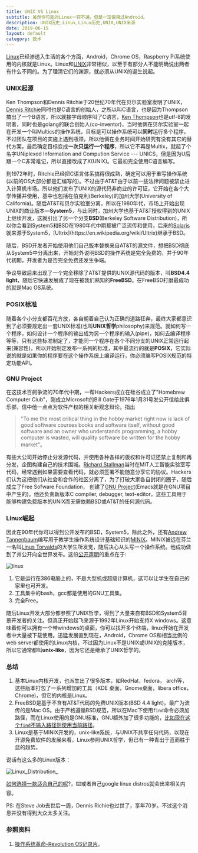 ```yaml
---
title: UNIX VS Linux
subtitle: 虽然你可能对Linux一窍不通，但是一定使用过Android。
description: UNIX历史,Linux,Linux历史,UNIX,UNIX来源
date: 2019-06-15
layout: default
category: 技术
---
```


[Linux](https://en.wikipedia.org/wiki/Linux)已经渗透入生活的各个方面，Android，Chrome OS，Raspberry Pi系统使用的内核就是Linux。Linux和[UNIX](https://en。wikipedia。org/wiki/Unix)非常相似，以至于有部分人不能明确说出两者有什么不同的。为了理清它们的渊源，就必须从UNIX的诞生说起。

### UNIX起源

 Ken Thompson和Dennis Ritchie于20世纪70年代在贝尔实验室发明了UNIX，[Dennis Ritchie](https://en.wikipedia.org/wiki/Dennis_Ritchie)同时也是C语言的创始人，之所以叫C语言，也是因为Thompson搞出了一个B语言，所以就接字母顺序叫了C语言，[Ken Thompson](https://en.wikipedia.org/wiki/Ken_Thompson)也是utf-8的发明者，同时也是golang的联合创始人(co-inventor)，当时他俩在贝尔实验室一起在开发一个叫Multics的操作系统，目标是可以操作系统可以**同时**运行多个程序。不过团队在项目的实施上遇到瓶颈，所以他俩在业务时间开始研究有没有其它的替代方案，最后确定目标变成**一次只运行一个程序**，所以它不再是Multix，就起了个名字UNiplexed Information and Compution Service --- UNICS，但是因为U后跟一个C非常难记，所以直接改成了X(UNIX)。它最初完全使用C语言编写。

到1972年时，Ritchie已经把C语言体系搞得很成熟，确定可以用于重写操作系统(以前的OS大部分都是汇编写的)。不过由于AT&T由于以前一些法律问题被禁止进入计算机市场。所以他们发布了UNIX的源代码非商业的许可证，它开始在各个大学传播并使用，基中也包括在伯克利(Berkeley)的加州大学(University of California)。随后AT&T和贝尔实验室分离，所以在1980年代，市场上开始出现UNIX的商业版本—**System5**，与此同时，加州大学也基于AT&T授权得到的UNIX上继续开发，这就引出了另一个分支**BSD**(Berkeley Software Distribution)，所以你会看到System5和BSD在1980年代中期都被广泛流传和使用，后来的[Solaris](https://en.wikipedia.org/wiki/Solaris_(operating_system))就来源于System5，[Ultrix](https://en.wikipedia.org/wiki/Ultrix)继承于BSD。

随后，BSD开发者开始使用他们自己版本替换来自AT&T的源文件，想把BSD彻底从System5中分离出来，开始对外说明BSD的操作系统是完全免费的，并于90年代初期，开发者为是否完全免费还发生争端。

争议导致后来出现了一个完全移除了AT&T提供的UNIX源代码的版本，叫**BSD4.4 light**，随后它快速发展成了现在被我们熟知的**FreeBSD**。在FreeBSD打磨最成功的就是Mac OS系统。

### POSIX标准

随着各个小分支都百花齐放，各自朝着自己认为正确的道路狂奔，最终大家都意识到了必须要规定出一套UNIX标准(也叫**UNIX哲学**philosophy)来规范。就如何写一个程序，如何设计一个程序的输出成为另一个程序的输入(pipe)，如何去编译程序等等，只有这些标准制定了，才能同一个程序在各个不同分支的UNIX正常运行起来(兼容性)，所以开始制定发布一系列的标准，其中最流行的就是**POSIX**，它实际说的就是如果你的程序要在这个操作系统上编译运行，你必须编写POSIX规范的特定功能API。

### GNU Project

在这技术百舸争流的70年代中期，一帮Hackers成立在硅谷成立了"Homebrew Computer Club"，刚成立Microsoft的Bill Gate于1976年1月31号发公开信给此俱乐部，信中他一点点为软件产权的相关新观念辩论，指出

> "To me the most critical thing in the hobby market right now is lack of good software courses books and software itself, without good software and an owner who understands programming, a hobby computer is wasted, will quality software be written for the hobby market"。

有些大公司开始停止分发源代码，并使用各种各样的版权和许可证还禁止复制和再分发，企图构建自己的技术围城。[Richard Stallman](https://en.wikipedia.org/wiki/Richard_Stallman)当时在MIT人工智能实验室写代码，经常遇到如果需要查看代码，就必须签署不能随意分享它的协议。Hackers们认为这把他们从社会和合作的社区分离了，为了打破大家各自封闭的圈子，随后成立了Free Sofware Foundation， 创建了[GNU Project](https://en.wikipedia.org/wiki/GNU_Project)(Emacs就是在GNU项目中产生的)。他还负责新版本C compiler, debugger, text-editor，这些工具用于能够构建免费版本的UNIX而无需依赖BSD或AT&T的任何源代码。

### Linux崛起

因此在90年代你可以得到公开发布的BSD，System5，除此之外，还有[Andrew Tannenbaum](https://en.wikipedia.org/wiki/Andrew_S.Tanenbaum)编写用于教学生操作系统设计基础知识的[MINIX](https://en.wikipedia.org/wiki/MINIX)。MINIX被远在芬兰一名叫[Linus Torvalds](https://en.wikipedia.org/wiki/Linus_Torvalds)的大学生所发觉，随后决心从头写一个操作系统。他成功做到了并公开向全世界发布。这份[公开声明](https://groups.google.com/forum/#!msg/comp.os.minix/dlNtH7RRrGA/SwRavCzVE7gJ)的重点在于:

![linux](https://user-images.githubusercontent.com/3116225/59553224-a3718a80-8fc4-11e9-8912-5e85c9667ba5.jpg)

1. 它是运行在386电脑上的，不是大型机或超级计算机，这可以让学生在自己的家里也可开发。
2. 工具集中的bash，gcc都是使用的GNU工具集。
3. 完全Free。

随后Linux开发大部分都参照了UNIX哲学，得到了大量来自有BSD和System5背景开发者的关注。但真正开始起飞来源于1992年Linux开始支持X windows。这意味着你可以拥有一个带windows的桌面，你可以找开多个终端，linux开始在开发者中大量被下载使用。迅猛发展直到现在，Android，Chrome OS和相当比例的web server都使用的Linux内核，不过因为Linux不是UNIX或UNIX的克隆版本，所以它通常都叫**unix-like**，因为它还是继承了UNIX哲学的。

### 总结

1. 基本Linux内核开发，也派生出了很多版本，如RedHat，fedora， arch等，这些版本打包了一系列增加的工具（KDE 桌面，Gnome桌面，libera office，Chrome)，但它的内核是Linux。
2. FreeBSD是基于不含有AT&T代码的免费UNIX版本(BSD 4.4 light)。最广为流传的是Mac OS。由于严格遵循BSD规范，所以在Mac下使用`find`命令必须加路径，而在Linux使用的是GNU标准，GNU额外加了很多功能的，[比如现在这个`find`不输入路径则使用当前路径](https://stackoverflow.com/questions/17548854/difference-between-mac-find-and-linux-find)。
3. Linux是基于MINIX开发的，unix-like系统，与UNIX不共享任何代码，以现在开源免费软件的发展来看，Linux参照UNIX哲学，但已有一种青出于蓝而胜于蓝的趋势。

说话有这么多的Linux版本：

![Linux_Distribution_](https://user-images.githubusercontent.com/3116225/59553212-8341cb80-8fc4-11e9-903a-da9fd33505cc.jpg)

[如何选择一款适合自己的呢](https://librehunt.org/)?，⌨️或者自己google linux distros就会出来相关内容。



PS: 在Steve Job去世后一周，Dennis Richie也过世了，享年70岁。不过这个消息并没有得到大众太多关注。

### 参照资料

1. [操作系统革命-Revolution OS记录片](https://www.bilibili.com/video/av9512574/)。

